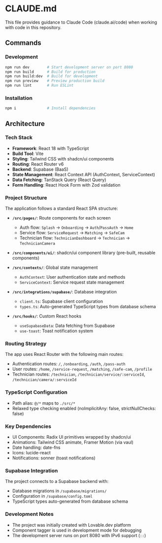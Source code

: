 # CLAUDE.md

This file provides guidance to Claude Code (claude.ai/code) when working with code in this repository.

## Commands

### Development
```bash
npm run dev        # Start development server on port 8080
npm run build      # Build for production
npm run build:dev  # Build for development
npm run preview    # Preview production build
npm run lint       # Run ESLint
```

### Installation
```bash
npm i              # Install dependencies
```

## Architecture

### Tech Stack
- **Framework**: React 18 with TypeScript
- **Build Tool**: Vite
- **Styling**: Tailwind CSS with shadcn/ui components
- **Routing**: React Router v6
- **Backend**: Supabase (BaaS)
- **State Management**: React Context API (AuthContext, ServiceContext)
- **Data Fetching**: TanStack Query (React Query)
- **Form Handling**: React Hook Form with Zod validation

### Project Structure

The application follows a standard React SPA structure:

- **`/src/pages/`**: Route components for each screen
  - Auth flow: `Splash` → `Onboarding` → `Auth`/`PassAuth` → `Home`
  - Service flow: `ServiceRequest` → `Matching` → `SafeCam`
  - Technician flow: `TechnicianDashboard` → `Technician` → `TechnicianCamera`
  
- **`/src/components/ui/`**: shadcn/ui component library (pre-built, reusable components)

- **`/src/contexts/`**: Global state management
  - `AuthContext`: User authentication state and methods
  - `ServiceContext`: Service request state management

- **`/src/integrations/supabase/`**: Database integration
  - `client.ts`: Supabase client configuration
  - `types.ts`: Auto-generated TypeScript types from database schema

- **`/src/hooks/`**: Custom React hooks
  - `useSupabaseData`: Data fetching from Supabase
  - `use-toast`: Toast notification system

### Routing Strategy

The app uses React Router with the following main routes:
- Authentication routes: `/`, `/onboarding`, `/auth`, `/pass-auth`
- User routes: `/home`, `/service-request`, `/matching`, `/safe-cam`, `/profile`
- Technician routes: `/technician`, `/technician/service/:serviceId`, `/technician/camera/:serviceId`

### TypeScript Configuration

- Path alias: `@/*` maps to `./src/*`
- Relaxed type checking enabled (noImplicitAny: false, strictNullChecks: false)

### Key Dependencies

- UI Components: Radix UI primitives wrapped by shadcn/ui
- Animations: Tailwind CSS animate, Framer Motion (via vaul)
- Date handling: date-fns
- Icons: lucide-react
- Notifications: sonner (toast notifications)

### Supabase Integration

The project connects to a Supabase backend with:
- Database migrations in `/supabase/migrations/`
- Configuration in `/supabase/config.toml`
- TypeScript types auto-generated from database schema

### Development Notes

- The project was initially created with Lovable.dev platform
- Component tagger is used in development mode for debugging
- The development server runs on port 8080 with IPv6 support (`::`)